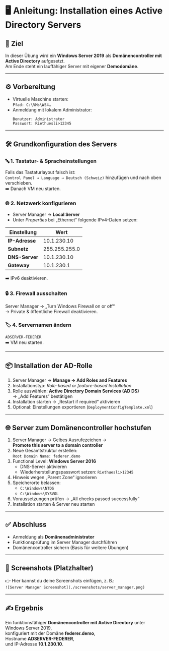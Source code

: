 # 🖥️ Anleitung: Installation eines Active Directory Servers

## 🎯 Ziel
In dieser Übung wird ein **Windows Server 2019** als **Domänencontroller mit Active Directory** aufgesetzt.  
Am Ende steht ein lauffähiger Server mit eigener **Demodomäne**.

---

## ⚙️ Vorbereitung
- Virtuelle Maschine starten:  
  `Pfad: C:\VMs\WS4…`
- Anmeldung mit lokalem Administrator:  
  ```
  Benutzer: Administrator
  Passwort: Riethuesli>12345
  ```

---

## 🛠️ Grundkonfiguration des Servers

### 🔤 1. Tastatur- & Spracheinstellungen
Falls das Tastaturlayout falsch ist:  
`Control Panel → Language → Deutsch (Schweiz)` hinzufügen und nach oben verschieben.  
➡️ Danach VM neu starten.

### 🌐 2. Netzwerk konfigurieren
- Server Manager → **Local Server**
- Unter *Properties* bei „Ethernet“ folgende IPv4-Daten setzen:

| Einstellung    | Wert          |
|----------------|---------------|
| **IP-Adresse** | 10.1.230.10   |
| **Subnetz**    | 255.255.255.0 |
| **DNS-Server** | 10.1.230.10   |
| **Gateway**    | 10.1.230.1    |

➡️ IPv6 deaktivieren.

### 🔒 3. Firewall ausschalten
Server Manager → „Turn Windows Firewall on or off“  
→ Private & öffentliche Firewall deaktivieren.

### 🏷️ 4. Servernamen ändern
`ADSERVER-FEDERER`  
➡️ VM neu starten.

---

## 📦 Installation der AD-Rolle
1. Server Manager → **Manage → Add Roles and Features**
2. Installationstyp: *Role-based or feature-based Installation*
3. Rolle auswählen: **Active Directory Domain Services (AD DS)**  
   → „Add Features“ bestätigen
4. Installation starten → „Restart if required“ aktivieren
5. Optional: Einstellungen exportieren (`DeploymentConfigTemplate.xml`)

---

## 🌐 Server zum Domänencontroller hochstufen
1. Server Manager → Gelbes Ausrufezeichen →  
   **Promote this server to a domain controller**
2. Neue Gesamtstruktur erstellen:  
   `Root Domain Name: federer.demo`
3. Functional Level: **Windows Server 2016**
   - DNS-Server aktivieren  
   - Wiederherstellungspasswort setzen: `Riethuesli>12345`
4. Hinweis wegen „Parent Zone“ ignorieren
5. Speicherorte belassen:  
   - `C:\Windows\NTDS`  
   - `C:\Windows\SYSVOL`
6. Voraussetzungen prüfen → „All checks passed successfully“
7. Installation starten & Server neu starten

---

## ✅ Abschluss
- Anmeldung als **Domänenadministrator**
- Funktionsprüfung im Server Manager durchführen
- Domänencontroller sichern (Basis für weitere Übungen)

---

## 📸 Screenshots (Platzhalter)
👉 Hier kannst du deine Screenshots einfügen, z. B.:  
`![Server Manager Screenshot](./screenshots/server_manager.png)`

---

## ✍️ Ergebnis
Ein funktionsfähiger **Domänencontroller mit Active Directory** unter Windows Server 2019,  
konfiguriert mit der Domäne **federer.demo**,  
Hostname **ADSERVER-FEDERER**,  
und IP-Adresse **10.1.230.10**.
